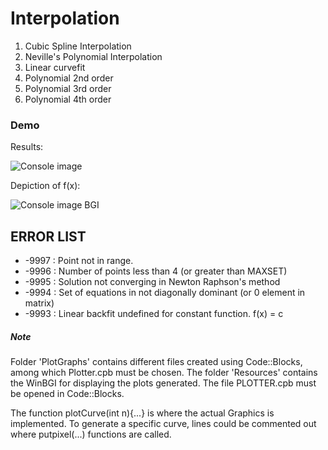 # Interpolation

1. Cubic Spline Interpolation
2. Neville's Polynomial Interpolation
3. Linear curvefit
4. Polynomial 2nd order
5. Polynomial 3rd order
6. Polynomial 4th order

### Demo

Results:

![Console image](https://raw.githubusercontent.com/revanurambareesh/classic-interpolation/master/Resources/console1.png)

Depiction of f(x):

![Console image BGI](https://raw.githubusercontent.com/revanurambareesh/classic-interpolation/master/Resources/console2.png)


## ERROR LIST
- -9997 : Point not in range.
- -9996 : Number of points less than 4 (or greater than MAXSET)
- -9995 : Solution not converging in Newton Raphson's method
- -9994 : Set of equations in not diagonally dominant (or 0 element in matrix)
- -9993 : Linear backfit undefined for constant function. f(x) = c

##### Note

Folder 'PlotGraphs' contains different files created using Code::Blocks, among which Plotter.cpb must be chosen. The folder 'Resources' contains the WinBGI for displaying the plots generated.
The file PLOTTER.cpb must be opened in Code::Blocks.

The function plotCurve(int n){...} is where the actual Graphics is implemented. To generate a specific curve, lines could be commented out where putpixel(...) functions are called.
